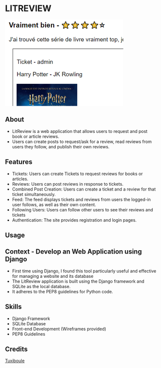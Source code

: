 # LITREVIEW
![](icon.png)

## About

- LitReview is a web application that allows users to request and post book or article reviews. 
- Users can create posts to request/ask for a review, read reviews from users they follow, and publish their own reviews.


## Features

- Tickets: Users can create Tickets to request reviews for books or articles.
- Reviews: Users can post reviews in response to tickets.
- Combined Post Creation: Users can create a ticket and a review for that ticket simultaneously.
- Feed: The feed displays tickets and reviews from users the logged-in user follows, as well as their own content.
- Following Users: Users can follow other users to see their reviews and tickets
- Authentication: The site provides registration and login pages.


## Usage



## Context - Develop an Web Application using Django

- First time using Django, I found this tool particularly useful and effective for managing a website and its database
- The LitReview application is built using the Django framework and SQLite as the local database. 
- It adheres to the PEP8 guidelines for Python code.


## Skills

- Django Framework
- SQLite Database
- Front-end Development (Wireframes provided)
- PEP8 Guidelines

## Credits
[Tuxiboule](https://github.com/Tuxiboule)